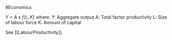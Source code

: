 #Economics 

Y = A x $f(L, K)$
	where:
		Y: Aggregate output
		A: Total factor productivity
		L: Size of labour force
		K: Amount of capital


See [[LabourProductivity]]